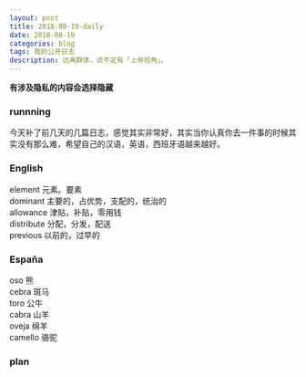 ```yaml
---
layout: post
title: 2018-08-19-daily
date: 2018-08-19
categories: blog
tags: 我的公开日志
description: 远离群体，说不定有「上帝视角」。
---
```

**有涉及隐私的内容会选择隐藏**

### runnning
今天补了前几天的几篇日志，感觉其实非常好，其实当你认真你去一件事的时候其实没有那么难，希望自己的汉语，英语，西班牙语越来越好。

### English
element 元素。要素  
dominant 主要的，占优势，支配的，统治的  
allowance 津贴，补贴，零用钱  
distribute 分配，分发，配送  
previous 以前的，过早的  

### España
oso 熊  
cebra 斑马  
toro 公牛  
cabra 山羊  
oveja 绵羊  
camello 骆驼

### plan
<!-- 洗头发 -->
<!-- 抢优惠券 -->
<!-- 目标 -->
<!-- 跑步 -->
<!-- 每天刷三次牙 -->
<!-- 注意午休 -->
<!-- 学会利用自己的个人网站来约束自己 -->
<!-- 不要忘记自己的初心 -->
<!-- 绝对自信的身材 -->
<!-- 无与伦比的x技巧 -->
<!-- 绝对的经济自由 -->
